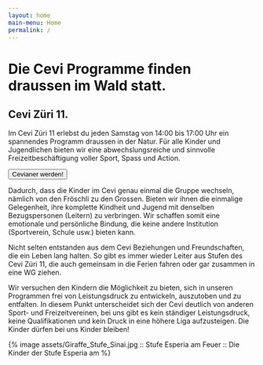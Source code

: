 ```yaml
---
layout: home
main-menu: Home 
permalink: /
---
```


# Die Cevi Programme finden draussen im Wald statt.

## Cevi Züri 11.

Im Cevi Züri 11 erlebst du jeden Samstag von 14:00 bis 17:00 Uhr ein spannendes Programm draussen in der Natur. Für alle
Kinder und Jugendlichen bieten wir eine abwechslungsreiche und sinnvolle Freizeitbeschäftigung voller Sport, Spass und
Action.

<button>Cevianer werden!</button>

Dadurch, dass die Kinder im Cevi genau einmal die Gruppe wechseln, nämlich von den Fröschli zu den Grossen. Bieten wir
ihnen die einmalige Gelegenheit, ihre komplette Kindheit und Jugend mit denselben Bezugspersonen (Leitern) zu
verbringen. Wir schaffen somit eine emotionale und persönliche Bindung, die keine andere Institution (Sportverein,
Schule usw.) bieten kann.

Nicht selten entstanden aus dem Cevi Beziehungen und Freundschaften, die ein Leben lang halten. So gibt es immer wieder
Leiter aus Stufen des Cevi Züri 11, die auch gemeinsam in die Ferien fahren oder gar zusammen in eine WG ziehen.

Wir versuchen den Kindern die Möglichkeit zu bieten, sich in unseren Programmen frei von Leistungsdruck zu entwickeln,
auszutoben und zu entfalten. In diesem Punkt unterscheidet sich der Cevi deutlich von anderen Sport- und
Freizeitvereinen, bei uns gibt es kein ständiger Leistungsdruck, keine Qualifikationen und kein Druck in eine höhere
Liga aufzusteigen. Die Kinder dürfen bei uns Kinder bleiben!

{% image assets/Giraffe_Stufe_Sinai.jpg :: Stufe Esperia am Feuer :: Die Kinder der Stufe Esperia am %}
